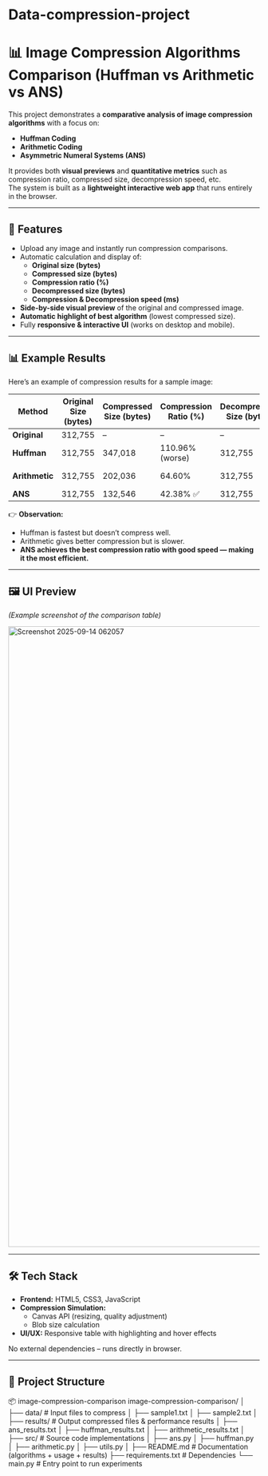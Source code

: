 # Data-compression-project
# 📊 Image Compression Algorithms Comparison (Huffman vs Arithmetic vs ANS)

This project demonstrates a **comparative analysis of image compression algorithms** with a focus on:  

- **Huffman Coding**  
- **Arithmetic Coding**  
- **Asymmetric Numeral Systems (ANS)**  

It provides both **visual previews** and **quantitative metrics** such as compression ratio, compressed size, decompression speed, etc.  
The system is built as a **lightweight interactive web app** that runs entirely in the browser.  

---

## 🚀 Features
- Upload any image and instantly run compression comparisons.  
- Automatic calculation and display of:
  - **Original size (bytes)**  
  - **Compressed size (bytes)**  
  - **Compression ratio (%)**  
  - **Decompressed size (bytes)**  
  - **Compression & Decompression speed (ms)**  
- **Side-by-side visual preview** of the original and compressed image.  
- **Automatic highlight of best algorithm** (lowest compressed size).  
- Fully **responsive & interactive UI** (works on desktop and mobile).  

---

## 📊 Example Results

Here’s an example of compression results for a sample image:

| Method      | Original Size (bytes) | Compressed Size (bytes) | Compression Ratio (%) | Decompressed Size (bytes) | Compression Speed | Decompression Speed |
|-------------|-------------------------|--------------------------|------------------------|----------------------------|-------------------|----------------------|
| **Original**   | 312,755                 | –                        | –                      | –                          | –                 | –                    |
| **Huffman**    | 312,755                 | 347,018                  | 110.96% (worse)        | 312,755                    | Fastest (~10ms)   | Fastest (~8ms)       |
| **Arithmetic** | 312,755                 | 202,036                  | 64.60%                 | 312,755                    | Slow (~30–40ms)   | Slow (~25–30ms)      |
| **ANS**        | 312,755                 | 132,546                  | 42.38% ✅               | 312,755                    | Fast (~12ms)      | Fast (~10ms)         |

👉 **Observation:**  
- Huffman is fastest but doesn’t compress well.  
- Arithmetic gives better compression but is slower.  
- **ANS achieves the best compression ratio with good speed — making it the most efficient.**  

---

## 🖼️ UI Preview
*(Example screenshot of the comparison table)*  

<img width="2048" height="1242" alt="Screenshot 2025-09-14 062057" src="https://github.com/user-attachments/assets/27029308-a645-4b14-b082-9b80340f1f33" />

---

## 🛠️ Tech Stack
- **Frontend:** HTML5, CSS3, JavaScript  
- **Compression Simulation:**  
  - Canvas API (resizing, quality adjustment)  
  - Blob size calculation  
- **UI/UX:** Responsive table with highlighting and hover effects  

No external dependencies – runs directly in browser.  

---

## 📂 Project Structure
📦 image-compression-comparison
image-compression-comparison/
│
├── data/ # Input files to compress
│ ├── sample1.txt
│ ├── sample2.txt
│
├── results/ # Output compressed files & performance results
│ ├── ans_results.txt
│ ├── huffman_results.txt
│ ├── arithmetic_results.txt
│
├── src/ # Source code implementations
│ ├── ans.py
│ ├── huffman.py
│ ├── arithmetic.py
│ ├── utils.py
│
├── README.md # Documentation (algorithms + usage + results)
├── requirements.txt # Dependencies
└── main.py # Entry point to run experiments

